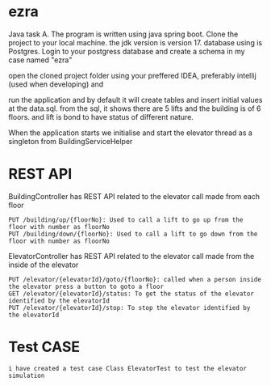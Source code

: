 # ezra

Java task A.  The program is written using java spring boot. 
Clone the project to your local machine. the jdk version is version 17. 
database using is Postgres. Login to your postgress database and create a schema in my case named "ezra"

open the cloned project folder using your preffered IDEA, preferably intellij (used when developing) and 

run the application and by default it will create tables and insert initial values at the data.sql. 
from the sql, it shows there are 5 lifts and the building is of 6 floors. and lift is bond to have status of different nature. 

When the application starts we initialise and start the elevator thread as a singleton from BuildingServiceHelper

# REST API

BuildingController has REST API related to the elevator call made from each floor

    PUT /building/up/{floorNo}: Used to call a lift to go up from the floor with number as floorNo
    PUT /building/down/{floorNo}: Used to call a lift to go down from the floor with number as floorNo

ElevatorController has REST API related to the elevator call made from the inside of the elevator

    PUT /elevator/{elevatorId}/goto/{floorNo}: called when a person inside the elevator press a button to goto a floor
    GET /elevator/{elevatorId}/status: To get the status of the elevator identified by the elevatorId
    PUT /elevator/{elevatorId}/stop: To stop the elevator identified by the elevatorId
    
# Test CASE
    
    i have created a test case Class ElevatorTest to test the elevator simulation 
